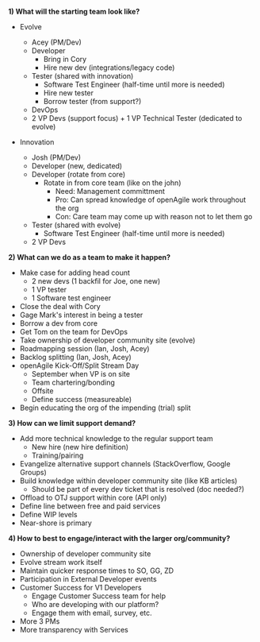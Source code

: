 **1) What will the starting team look like?**  

* Evolve
	* Acey (PM/Dev)
	* Developer
		* Bring in Cory
		* Hire new dev (integrations/legacy code)
	* Tester (shared with innovation)
		* Software Test Engineer (half-time until more is needed)
		* Hire new tester
		* Borrow tester (from support?)
	* DevOps
	* 2 VP Devs (support focus) + 1 VP Technical Tester (dedicated to evolve)

* Innovation
	* Josh (PM/Dev)
	* Developer (new, dedicated)
	* Developer (rotate from core)
		* Rotate in from core team (like on the john)
			* Need: Management committment
			* Pro: Can spread knowledge of openAgile work throughout the org
			* Con: Care team may come up with reason not to let them go
	* Tester (shared with evolve)
		* Software Test Engineer (half-time until more is needed) 
	* 2 VP Devs

**2) What can we do as a team to make it happen?**  

* Make case for adding head count
	* 2 new devs (1 backfil for Joe, one new)
	* 1 VP tester
	* 1 Software test engineer
* Close the deal with Cory
* Gage Mark's interest in being a tester
* Borrow a dev from core
* Get Tom on the team for DevOps
* Take ownership of developer community site (evolve)
* Roadmapping session (Ian, Josh, Acey)
* Backlog splitting (Ian, Josh, Acey)
* openAgile Kick-Off/Split Stream Day
	* September when VP is on site
	* Team chartering/bonding
	* Offsite
	* Define success (measureable)
* Begin educating the org of the impending (trial) split

**3) How can we limit support demand?**  

* Add more technical knowledge to the regular support team
	* New hire (new hire definition)
	* Training/pairing
* Evangelize alternative support channels (StackOverflow, Google Groups)
* Build knowledge within developer community site (like KB articles)
	* Should be part of every dev ticket that is resolved (doc needed?)
* Offload to OTJ support within core (API only)
* Define line between free and paid services
* Define WIP levels
* Near-shore is primary

**4) How to best to engage/interact with the larger org/community?**  

* Ownership of developer community site
* Evolve stream work itself
* Maintain quicker response times to SO, GG, ZD
* Participation in External Developer events
* Customer Success for V1 Developers
	* Engage Customer Success team for help
	* Who are developing with our platform?
	* Engage them with email, survey, etc.
* More 3 PMs
* More transparency with Services




